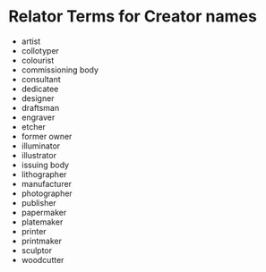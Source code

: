 # Relator Terms for Creator names

- artist
- collotyper
- colourist
- commissioning body
- consultant
- dedicatee
- designer
- draftsman
- engraver
- etcher
- former owner
- illuminator
- illustrator
- issuing body
- lithographer
- manufacturer
- photographer
- publisher
- papermaker
- platemaker
- printer
- printmaker
- sculptor
- woodcutter
